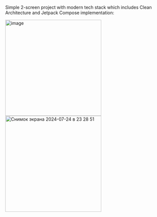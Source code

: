 Simple 2-screen project with modern tech stack which includes Clean Architecture and Jetpack Compose implementation:

<img width="303" alt="image" src="https://github.com/user-attachments/assets/430ecf53-4743-4b82-9498-417471b5d100">

<img width="303" alt="Снимок экрана 2024-07-24 в 23 28 51" src="https://github.com/user-attachments/assets/d5143d44-d529-4f9f-9f5b-51337c860754">
